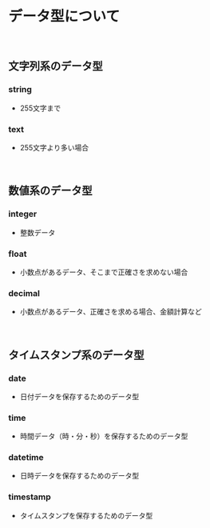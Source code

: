 # データ型について
<br>

## 文字列系のデータ型
### string
- 255文字まで
### text
- 255文字より多い場合
<br>

## 数値系のデータ型
### integer
- 整数データ
### float
- 小数点があるデータ、そこまで正確さを求めない場合
### decimal
- 小数点があるデータ、正確さを求める場合、金額計算など
<br>

## タイムスタンプ系のデータ型
### date
- 日付データを保存するためのデータ型
### time
- 時間データ（時・分・秒）を保存するためのデータ型
### datetime
- 日時データを保存するためのデータ型
### timestamp
- タイムスタンプを保存するためのデータ型
